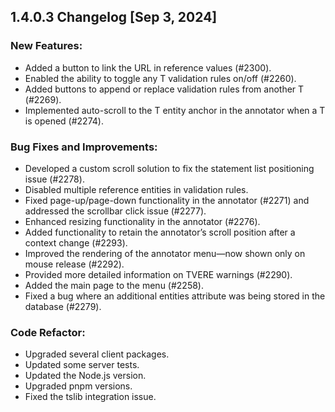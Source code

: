## 1.4.0.3 Changelog [Sep 3, 2024]

### New Features:

- Added a button to link the URL in reference values (#2300).
- Enabled the ability to toggle any T validation rules on/off (#2260).
- Added buttons to append or replace validation rules from another T (#2269).
- Implemented auto-scroll to the T entity anchor in the annotator when a T is opened (#2274).

### Bug Fixes and Improvements:

- Developed a custom scroll solution to fix the statement list positioning issue (#2278).
- Disabled multiple reference entities in validation rules.
- Fixed page-up/page-down functionality in the annotator (#2271) and addressed the scrollbar click issue (#2277).
- Enhanced resizing functionality in the annotator (#2276).
- Added functionality to retain the annotator’s scroll position after a context change (#2293).
- Improved the rendering of the annotator menu—now shown only on mouse release (#2292).
- Provided more detailed information on TVERE warnings (#2290).
- Added the main page to the menu (#2258).
- Fixed a bug where an additional entities attribute was being stored in the database (#2279).

### Code Refactor:

- Upgraded several client packages.
- Updated some server tests.
- Updated the Node.js version.
- Upgraded pnpm versions.
- Fixed the tslib integration issue.
